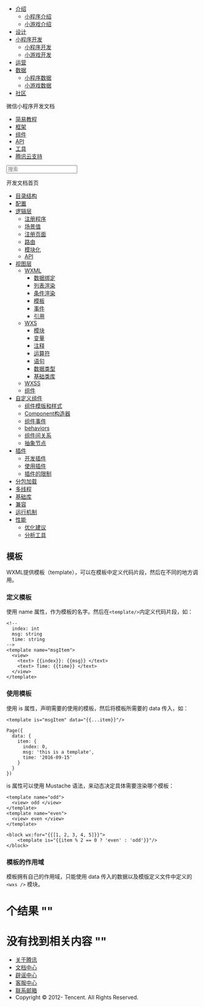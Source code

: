 <div class="book with-summary">

<div class="head">

<div class="head_box">

# [](javascript:; "_('微信公众平台 小程序')")

<div class="header_ctrls">

*   [介绍](javascript:;)
    *   [小程序介绍](https://mp.weixin.qq.com/debug/wxadoc/introduction/index.html)
    *   [小游戏介绍](https://mp.weixin.qq.com/debug/wxagame/introduction/index.html)
*   [设计](https://mp.weixin.qq.com/debug/wxadoc/design/index.html)
*   [小程序开发](javascript:;)
    *   [小程序开发](https://mp.weixin.qq.com/debug/wxadoc/dev/index.html)
    *   [小游戏开发](https://mp.weixin.qq.com/debug/wxagame/dev/index.html)
*   [运营](https://mp.weixin.qq.com/debug/wxadoc/product/index.html)
*   [数据](javascript:;)
    *   [小程序数据](https://mp.weixin.qq.com/debug/wxadoc/analysis/index.html)
    *   [小游戏数据](https://mp.weixin.qq.com/debug/wxagame/analysis/index.html)
*   [社区](https://developers.weixin.qq.com/)

</div>

</div>

</div>

<div class="sub_nav_box">

<div class="sub_nav_inner">

<div class="book-summary-opr" id="js-book-summary-opr"><a class="book-summary-btn"></a></div>

<div class="top_sub_nav">

<div class="top_title_wap"><span class="icon_title icon_dev"></span>

微信小程序开发文档

</div>

*   [简易教程](../../../)
*   [框架](../../MINA.html)
*   [组件](../../../component/)
*   [API](../../../api/)
*   [工具](../../../devtools/devtools.html)
*   [腾讯云支持](../../../qcloud/qcloud.html)

</div>

<div id="book-search-input" role="search">

<form><label for="search-input" class="search-icon" id="js-search-icon"></label><input type="text" id="search-input" name="search-input" placeholder="搜索"> </form>

</div>

</div>

</div>

<div class="book-summary">

<div class="book-summary-home" id="js-summary-home"><a><span class="icon_home_s icon_dev"></span><span class="s_title_2">开发文档首页</span></a></div>

<nav role="navigation">

*   [目录结构](../../structure.html)
*   [配置](../../config.html)
*   [逻辑层](../../app-service/)
    *   [注册程序](../../app-service/app.html)
    *   [场景值](../../app-service/scene.html)
    *   [注册页面](../../app-service/page.html)
    *   [路由](../../app-service/route.html)
    *   [模块化](../../app-service/module.html)
    *   [API](../../app-service/api.html)
*   [视图层](../)
    *   [WXML](./)
        *   [数据绑定](data.html)
        *   [列表渲染](list.html)
        *   [条件渲染](conditional.html)
        *   [模板](template.html)
        *   [事件](event.html)
        *   [引用](import.html)
    *   [WXS](../wxs/)
        *   [模块](../wxs/01wxs-module.html)
        *   [变量](../wxs/02variate.html)
        *   [注释](../wxs/03annotation.html)
        *   [运算符](../wxs/04operator.html)
        *   [语句](../wxs/05statement.html)
        *   [数据类型](../wxs/06datatype.html)
        *   [基础类库](../wxs/07basiclibrary.html)
    *   [WXSS](../wxss.html)
    *   [组件](../component.html)
*   [自定义组件](../../custom-component/)
    *   [组件模版和样式](../../custom-component/wxml-wxss.html)
    *   [Component构造器](../../custom-component/component.html)
    *   [组件事件](../../custom-component/events.html)
    *   [behaviors](../../custom-component/behaviors.html)
    *   [组件间关系](../../custom-component/relations.html)
    *   [抽象节点](../../custom-component/generics.html)
*   [插件](../../plugin/)
    *   [开发插件](../../plugin/development.html)
    *   [使用插件](../../plugin/using.html)
    *   [插件的限制](../../plugin/api-limit.html)
*   [分包加载](../../subpackages.html)
*   [多线程](../../workers.html)
*   [基础库](../../client-lib.html)
*   [兼容](../../compatibility.html)
*   [运行机制](../../operating-mechanism.html)
*   [性能](../../performance/)
    *   [优化建议](../../performance/tips.html)
    *   [分析工具](../../performance/tools.html)

</nav>

</div>

<div class="book-body">

<div class="body-inner">

<div class="page-wrapper" tabindex="-1" role="main">

<div class="page-inner">

<div id="book-search-results">

<div class="search-noresults">

<section class="normal markdown-section">

# 模板

WXML提供模板（template），可以在模板中定义代码片段，然后在不同的地方调用。

### 定义模板

使用 name 属性，作为模板的名字。然后在`<template/>`内定义代码片段，如：

    <!--
      index: int
      msg: string
      time: string
    -->
    <template name="msgItem">
      <view>
        <text> {{index}}: {{msg}} </text>
        <text> Time: {{time}} </text>
      </view>
    </template>

### 使用模板

使用 is 属性，声明需要的使用的模板，然后将模板所需要的 data 传入，如：

    <template is="msgItem" data="{{...item}}"/>

    Page({
      data: {
        item: {
          index: 0,
          msg: 'this is a template',
          time: '2016-09-15'
        }
      }
    })

is 属性可以使用 Mustache 语法，来动态决定具体需要渲染哪个模板：

    <template name="odd">
      <view> odd </view>
    </template>
    <template name="even">
      <view> even </view>
    </template>

    <block wx:for="{{[1, 2, 3, 4, 5]}}">
        <template is="{{item % 2 == 0 ? 'even' : 'odd'}}"/>
    </block>

### 模板的作用域

模板拥有自己的作用域，只能使用 data 传入的数据以及模版定义文件中定义的 `<wxs />` 模块。

</section>

</div>

<div class="search-results">

<div class="has-results">

# <span class="search-results-count"></span>个结果 "<span class="search-query"></span>"

</div>

<div class="no-results">

# 没有找到相关内容 "<span class="search-query"></span>"

</div>

</div>

</div>

</div>

</div>

<div class="foot" id="footer">

*   [关于腾讯](http://www.tencent.com/zh-cn/index.shtml)
*   [文档中心](https://mp.weixin.qq.com/debug/wxadoc/introduction/index.html?t=1484641676&)
*   [辟谣中心](https://mp.weixin.qq.com/cgi-bin/opshowpage?action=dispelinfo&lang=zh_CN&begin=1&count=9)
*   [客服中心](http://kf.qq.com/faq/120911VrYVrA1509086vyumm.html)
*   [联系邮箱](mailto:weixinmp@qq.com)
*   Copyright © 2012-<span id="s_copyright_year"></span> Tencent. All Rights Reserved.

</div>

</div>

[](conditional.html)[](event.html)</div>

</div>